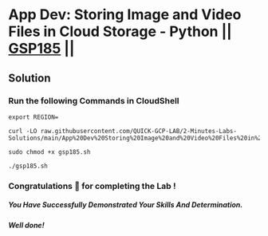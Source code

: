 # App Dev: Storing Image and Video Files in Cloud Storage - Python || [GSP185](https://www.cloudskillsboost.google/focuses/1075?parent=catalog) ||

## Solution

### Run the following Commands in CloudShell

```
export REGION=
```
```
curl -LO raw.githubusercontent.com/QUICK-GCP-LAB/2-Minutes-Labs-Solutions/main/App%20Dev%20Storing%20Image%20and%20Video%20Files%20in%20Cloud%20Storage%20Python/gsp185.sh

sudo chmod +x gsp185.sh

./gsp185.sh
```

### Congratulations 🎉 for completing the Lab !

##### *You Have Successfully Demonstrated Your Skills And Determination.*

#### *Well done!*
